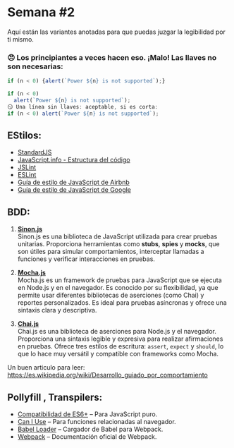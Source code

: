 # Semana #2

Aquí están las variantes anotadas para que puedas juzgar la legibilidad por ti mismo.

### 😠 Los principiantes a veces hacen eso. ¡Malo! Las llaves no son necesarias:

```javascript
if (n < 0) {alert(`Power ${n} is not supported`);}

if (n < 0)
  alert(`Power ${n} is not supported`);
😏 Una línea sin llaves: aceptable, si es corta:
if (n < 0) alert(`Power ${n} is not supported`);
```

## EStilos:

- [StandardJS](https://standardjs.com/)
- [JavaScript.info - Estructura del código](https://es.javascript.info/structure#semicolon)
- [JSLint](https://www.jslint.com/)
- [ESLint](https://eslint.org/)
- [Guía de estilo de JavaScript de Airbnb](https://github.com/airbnb/javascript)
- [Guía de estilo de JavaScript de Google](https://google.github.io/styleguide/jsguide.html)

## BDD:

1. **[Sinon.js](https://sinonjs.org/)**  
   Sinon.js es una biblioteca de JavaScript utilizada para crear pruebas unitarias. Proporciona herramientas como **stubs**, **spies** y **mocks**, que son útiles para simular comportamientos, interceptar llamadas a funciones y verificar interacciones en pruebas.

2. **[Mocha.js](https://mochajs.org/)**  
   Mocha.js es un framework de pruebas para JavaScript que se ejecuta en Node.js y en el navegador. Es conocido por su flexibilidad, ya que permite usar diferentes bibliotecas de aserciones (como Chai) y reportes personalizados. Es ideal para pruebas asíncronas y ofrece una sintaxis clara y descriptiva.

3. **[Chai.js](https://www.chaijs.com/)**  
   Chai.js es una biblioteca de aserciones para Node.js y el navegador. Proporciona una sintaxis legible y expresiva para realizar afirmaciones en pruebas. Ofrece tres estilos de escritura: `assert`, `expect` y `should`, lo que lo hace muy versátil y compatible con frameworks como Mocha.

Un buen articulo para leer:
https://es.wikipedia.org/wiki/Desarrollo_guiado_por_comportamiento

## Pollyfill , Transpilers:

- [Compatibilidad de ES6+](https://compat-table.github.io/compat-table/es6/) – Para JavaScript puro.
- [Can I Use](https://caniuse.com/) – Para funciones relacionadas al navegador.
- [Babel Loader](https://github.com/babel/babel-loader) – Cargador de Babel para Webpack.
- [Webpack](https://webpack.js.org/) – Documentación oficial de Webpack.

##
